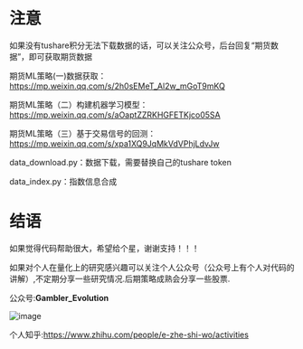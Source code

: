 # 注意
如果没有tushare积分无法下载数据的话，可以关注公众号，后台回复“期货数据”，即可获取期货数据

期货ML策略(一)数据获取：
https://mp.weixin.qq.com/s/2h0sEMeT_Al2w_mGoT9mKQ

期货ML策略（二）构建机器学习模型：
https://mp.weixin.qq.com/s/aOaptZZRKHGFETKjco05SA

期货ML策略（三）基于交易信号的回测：
https://mp.weixin.qq.com/s/xpa1XQ9JqMkVdVPhjLdvJw

data_download.py：数据下载，需要替换自己的tushare token

data_index.py：指数信息合成


# 结语
如果觉得代码帮助很大，希望给个星，谢谢支持！！！

如果对个人在量化上的研究感兴趣可以关注个人公众号（公众号上有个人对代码的讲解）,不定期分享一些研究情况.后期策略成熟会分享一些股票.

公众号:**Gambler_Evolution**

 ![image](https://github.com/wbbhcb/futures_strategy/blob/master/qrcode.jpg)

个人知乎:https://www.zhihu.com/people/e-zhe-shi-wo/activities
